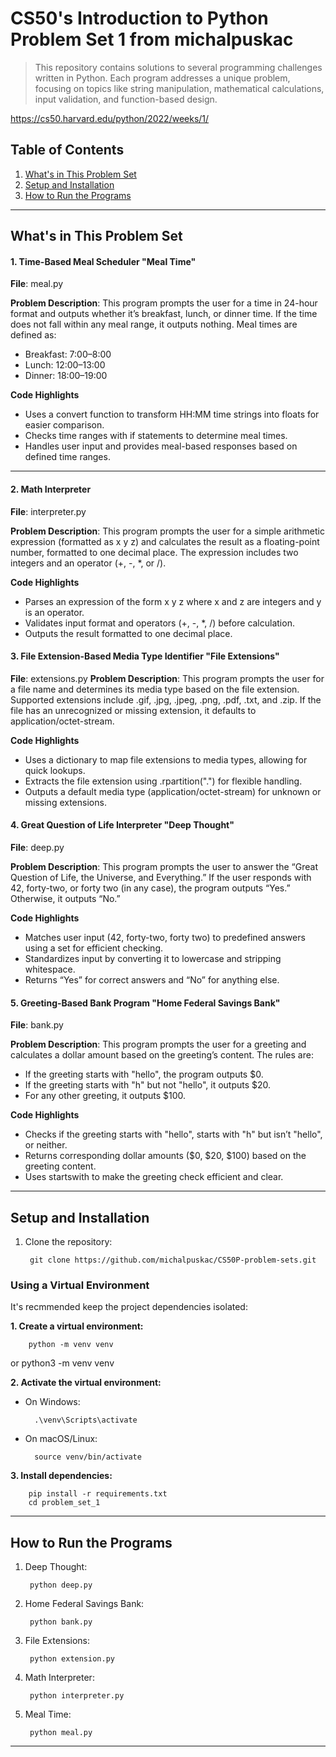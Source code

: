 # CS50's Introduction to Python Problem Set 1 from michalpuskac

>This repository contains solutions to several programming challenges written in Python. Each program addresses a unique problem, focusing on topics like string manipulation, mathematical calculations, input validation, and function-based design.

https://cs50.harvard.edu/python/2022/weeks/1/


## Table of Contents
1. [What's in This Problem Set](#whats-in-this-problem-set)
2. [Setup and Installation](#setup-and-installation)
3. [How to Run the Programs](#how-to-run-the-programs)
---

## What's in This Problem Set

#### 1.	Time-Based Meal Scheduler "Meal Time"
**File**: meal.py

**Problem Description**: This program prompts the user for a time in 24-hour format and outputs whether it’s breakfast, lunch, or dinner time. If the time does not fall within any meal range, it outputs nothing. Meal times are defined as:

 - Breakfast: 7:00–8:00
 - Lunch: 12:00–13:00
 - Dinner: 18:00–19:00

**Code Highlights**

 - Uses a convert function to transform HH:MM time strings into floats for easier comparison.
 - Checks time ranges with if statements to determine meal times.
 - Handles user input and provides meal-based responses based on defined time ranges.

---

#### 2.	Math Interpreter
**File**: interpreter.py

**Problem Description**: This program prompts the user for a simple arithmetic expression (formatted as x y z) and calculates the result as a floating-point number, formatted to one decimal place. The expression includes two integers and an operator (+, -, *, or /).

**Code Highlights**

 - Parses an expression of the form x y z where x and z are integers and y is an operator.
 - Validates input format and operators (+, -, *, /) before calculation.
 - Outputs the result formatted to one decimal place.

#### 3.	File Extension-Based Media Type Identifier "File Extensions"

**File**: extensions.py
**Problem Description**: This program prompts the user for a file name and determines its media type based on the file extension. Supported extensions include .gif, .jpg, .jpeg, .png, .pdf, .txt, and .zip. If the file has an unrecognized or missing extension, it defaults to application/octet-stream.

**Code Highlights**

 - Uses a dictionary to map file extensions to media types, allowing for quick lookups.
 - Extracts the file extension using .rpartition(".") for flexible handling.
 - Outputs a default media type (application/octet-stream) for unknown or missing extensions.


#### 4.	Great Question of Life Interpreter "Deep Thought"
**File**: deep.py

**Problem Description**: This program prompts the user to answer the “Great Question of Life, the Universe, and Everything.” If the user responds with 42, forty-two, or forty two (in any case), the program outputs “Yes.” Otherwise, it outputs “No.”

**Code Highlights**

 - Matches user input (42, forty-two, forty two) to predefined answers using a set for efficient checking.
 - Standardizes input by converting it to lowercase and stripping whitespace.
 - Returns “Yes” for correct answers and “No” for anything else.

#### 5.	Greeting-Based Bank Program "Home Federal Savings Bank"
**File**: bank.py

**Problem Description**: This program prompts the user for a greeting and calculates a dollar amount based on the greeting’s content. The rules are:
 - If the greeting starts with "hello", the program outputs $0.
 - If the greeting starts with "h" but not "hello", it outputs $20.
 - For any other greeting, it outputs $100.

**Code Highlights**

 - Checks if the greeting starts with "hello", starts with "h" but isn’t "hello", or neither.
 - Returns corresponding dollar amounts ($0, $20, $100) based on the greeting content.
 - Uses startswith to make the greeting check efficient and clear.

---

## Setup and Installation

1. Clone the repository:

        git clone https://github.com/michalpuskac/CS50P-problem-sets.git


### Using a Virtual Environment
It's recmmended keep the project dependencies isolated:

**1. Create a virtual environment:**

		python -m venv venv
or
		python3 -m venv venv

**2. Activate the virtual environment:**

- On Windows:

		.\venv\Scripts\activate

- On macOS/Linux:

		source venv/bin/activate

**3. Install dependencies:**

		pip install -r requirements.txt
		cd problem_set_1

---

## How to Run the Programs

1. Deep Thought:

        python deep.py

2. Home Federal Savings Bank:

        python bank.py


3. File Extensions:

        python extension.py

4. Math Interpreter:

    	python interpreter.py

5. Meal Time:

        python meal.py

---